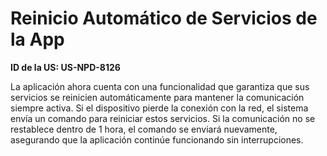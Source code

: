 # Reinicio Automático de Servicios de la App

**ID de la US: US-NPD-8126**

La aplicación ahora cuenta con una funcionalidad que garantiza que sus servicios se reinicien automáticamente para mantener la comunicación siempre activa. Si el dispositivo pierde la conexión con la red, el sistema envía un comando para reiniciar estos servicios. Si la comunicación no se restablece dentro de 1 hora, el comando se enviará nuevamente, asegurando que la aplicación continúe funcionando sin interrupciones.
